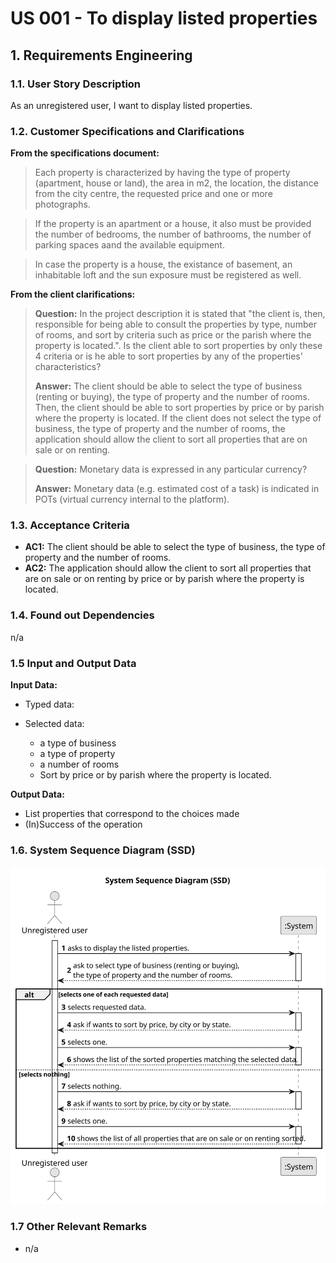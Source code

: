# US 001 - To display listed properties 

## 1. Requirements Engineering


### 1.1. User Story Description


As an unregistered user, I want to display listed properties.



### 1.2. Customer Specifications and Clarifications 


**From the specifications document:**

>	Each property is characterized by having the type of property (apartment, house or land), the area in m2, the location, the distance from the city centre, the requested price and one or more photographs.

>	If the property is an apartment or a house, it also must be provided the number of bedrooms, the number of bathrooms, the number of parking spaces aand the available equipment.

>	In case the property is a house, the existance of basement, an inhabitable loft and the sun exposure must be registered as well.

**From the client clarifications:**

> **Question:** In the project description it is stated that "the client is, then, responsible for being able to consult the properties by type, number of rooms, and sort by criteria such as price or the parish where the property is located.". Is the client able to sort properties by only these 4 criteria or is he able to sort properties by any of the properties' characteristics?
>  
> **Answer:** The client should be able to select the type of business (renting or buying), the type of property and the number of rooms. Then, the client should be able to sort properties by price or by parish where the property is located.
If the client does not select the type of business, the type of property and the number of rooms, the application should allow the client to sort all properties that are on sale or on renting.


> **Question:** Monetary data is expressed in any particular currency?
>  
> **Answer:** Monetary data (e.g. estimated cost of a task) is indicated in POTs (virtual currency internal to the platform).


### 1.3. Acceptance Criteria


* **AC1:** The client should be able to select the type of business, the type of property and the number of rooms.
* **AC2:** The application should allow the client to sort all properties that are on sale or on renting by price or by parish where the property is located.


### 1.4. Found out Dependencies


n/a


### 1.5 Input and Output Data


**Input Data:**

* Typed data:
	
	
* Selected data:
	* a type of business
	* a type of property
	* a number of rooms
    * Sort by price or by parish where the property is located.


**Output Data:**

* List properties that correspond to the choices made
* (In)Success of the operation

### 1.6. System Sequence Diagram (SSD)

![System Sequence Diagram](svg/us001-system-sequence-diagram-System_Sequence_Diagram__SSD_.svg)

### 1.7 Other Relevant Remarks

* n/a